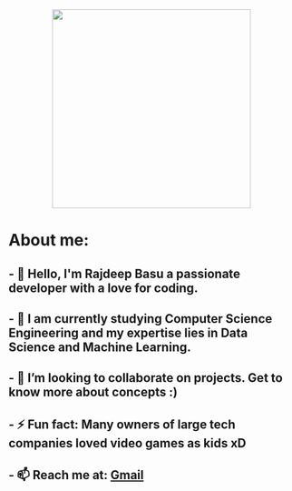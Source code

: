 <div id="header" align="center">
  <img src="https://media.giphy.com/media/R03zWv5p1oNSQd91EP/giphy.gif" width="350" height"300">
</div>
<div id="head">
  <h1><b>About me: </b></h1>
</div>
<div id="bio">
  <h2>- 👋 Hello, I'm Rajdeep Basu a passionate developer with a love for coding. </h2>
   <h2>   - 🚀 I am currently studying Computer Science Engineering and my expertise lies in Data Science and Machine Learning.</h2>
     <h2> - 👯 I’m looking to collaborate on projects. Get to know more about concepts :)</h2>
     <h2> - ⚡ Fun fact: Many owners of large tech companies loved video games as kids xD</h2>
  <h2> - 📫 Reach me at: <a href="mailto:basu.rajdeep2002@gmail.com">Gmail</a>
    </div>
